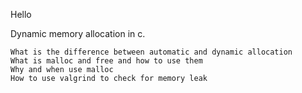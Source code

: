 Hello

Dynamic memory allocation in c. 


    What is the difference between automatic and dynamic allocation
    What is malloc and free and how to use them
    Why and when use malloc
    How to use valgrind to check for memory leak

